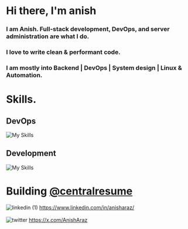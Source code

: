 # Hi there, I'm anish
### I am Anish. Full-stack development, DevOps, and server administration are what I do.
### I love to write clean & performant code.
### I am mostly into Backend | DevOps | System design | Linux & Automation.

# Skills.
## DevOps
![My Skills](https://skillicons.dev/icons?i=kubernetes,docker,aws,gcp,git,githubactions,grafana,jenkins,terraform,ansible,prometheus,bash,cloudflare,linux,nginx)
## Development
![My Skills](https://skillicons.dev/icons?i=js,ts,python,go,nextjs,express,kafka,rabbitmq,postgres,prisma,react,redis,tailwind,html,css)

# Building [@centralresume](https://centralresume.me)
![linkedin (1)](https://github.com/anisharaz/anisharaz/assets/105302254/5de919d7-8932-4fc4-9f81-23aa1498c05d) https://www.linkedin.com/in/anisharaz/ <br> <br>
![twitter](https://github.com/anisharaz/anisharaz/assets/105302254/36b440eb-9714-431b-97d6-29662a9d689c) https://x.com/AnishAraz
